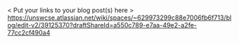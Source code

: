 < Put your links to your blog post(s) here >
https://unswcse.atlassian.net/wiki/spaces/~629973299c88e7006fb6f713/blog/edit-v2/39125370?draftShareId=a550c789-e7aa-49e2-a2fe-77cc2cf490a4

